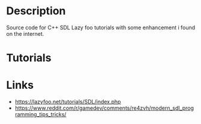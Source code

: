 # Description

Source code for C++ SDL Lazy foo tutorials with some enhancement i found on the internet.


# Tutorials

# Links 
- https://lazyfoo.net/tutorials/SDL/index.php
- https://www.reddit.com/r/gamedev/comments/re4zvh/modern_sdl_programming_tips_tricks/